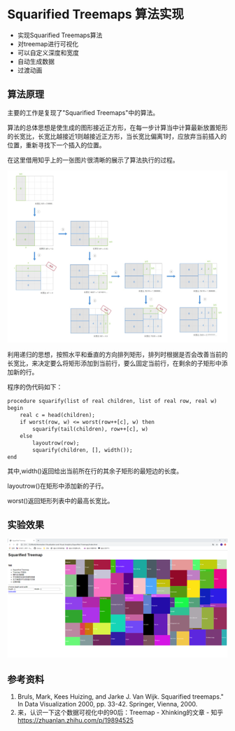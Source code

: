 # Squarified Treemaps 算法实现

- 实现Squarified Treemaps算法
- 对treemap进行可视化
- 可以自定义深度和宽度
- 自动生成数据
- 过渡动画

## 算法原理

主要的工作是复现了"Squarified Treemaps"中的算法。

算法的总体思想是使生成的图形接近正方形，在每一步计算当中计算最新放置矩形的长宽比，长宽比越接近1则越接近正方形，当长宽比偏离1时，应放弃当前插入的位置，重新寻找下一个插入的位置。

在这里借用知乎上的一张图片很清晰的展示了算法执行的过程。

![](./map.jpg)

利用递归的思想，按照水平和垂直的方向排列矩形，排列时根据是否会改善当前的长宽比，来决定要么将矩形添加到当前行，要么固定当前行，在剩余的子矩形中添加新的行。

程序的伪代码如下：

```
procedure squarify(list of real children, list of real row, real w)
begin
    real c = head(children);
    if worst(row, w) <= worst(row++[c], w) then
        squarify(tail(children), row++[c], w)
    else
        layoutrow(row);
        squarify(children, [], width());
end
```

其中,width()返回给出当前所在行的其余子矩形的最短边的长度。

layoutrow()在矩形中添加新的子行。

worst()返回矩形列表中的最高长宽比。

## 实验效果

![](./result.png)

## 参考资料

1. Bruls, Mark, Kees Huizing, and Jarke J. Van Wijk. Squarified treemaps." In Data Visualization 2000, pp. 33-42. Springer, Vienna, 2000.
2. 来，认识一下这个数据可视化中的90后：Treemap - Xhinking的文章 - 知乎
https://zhuanlan.zhihu.com/p/19894525

